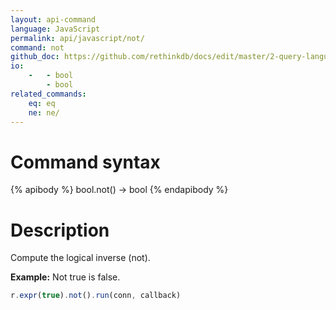 ```yaml
---
layout: api-command 
language: JavaScript
permalink: api/javascript/not/
command: not 
github_doc: https://github.com/rethinkdb/docs/edit/master/2-query-language/api/javascript/math-and-logic/not.md
io:
    -   - bool
        - bool
related_commands:
    eq: eq
    ne: ne/
---
```


# Command syntax #

{% apibody %}
bool.not() &rarr; bool
{% endapibody %}

# Description #
Compute the logical inverse (not).

__Example:__ Not true is false.

```js
r.expr(true).not().run(conn, callback)
```
